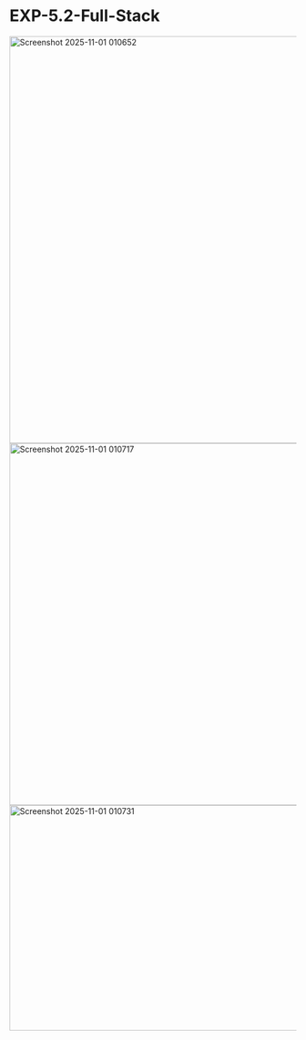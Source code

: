 # EXP-5.2-Full-Stack
<img width="992" height="715" alt="Screenshot 2025-11-01 010652" src="https://github.com/user-attachments/assets/e113badc-66d3-4a50-a2df-aba27b9ffb74" />
<img width="973" height="636" alt="Screenshot 2025-11-01 010717" src="https://github.com/user-attachments/assets/8b7d1ff6-872d-4d57-a7e1-73a19384dea3" />
<img width="977" height="396" alt="Screenshot 2025-11-01 010731" src="https://github.com/user-attachments/assets/3c1ea416-6d72-4b7f-9e76-40921d0d675e" />

